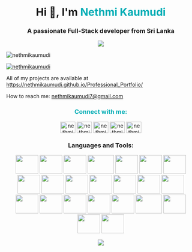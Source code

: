 <h1 align="center">Hi 👋, I'm <span  style="color: #00ADB5;">Nethmi Kaumudi</span> </h1>
 <h3 align="center">A passionate Full-Stack developer from Sri Lanka</h3>
 <div align="center">
   <img  src="https://cdn.dribbble.com/users/17707/screenshots/2413754/rrr.gif">

 </div>

<p align="left"> <img src="https://komarev.com/ghpvc/?username=nethmikaumudi&label=Profile%20views&color=0e75b6&style=flat" alt="nethmikaumudi" /> </p>
<p align="left"> <a href="https://github.com/ryo-ma/github-profile-trophy"><img
                src="https://github-profile-trophy.vercel.app/?username=nethmikaumudi" alt="nethmikaumudi" /></a> </p>

 <p align="left">All of my projects are available at
    <a href="https://nethmikaumudi.github.io/Professional_Portfolio/">https://nethmikaumudi.github.io/Professional_Portfolio/</a>
    </p>

<p align="left">How to reach me: <a href="mailto:nethmikaumudi7@gmail.com">nethmikaumudi7@gmail.com</a></p>

<h3 align="center" style="color:#00ADB5; margingtop:20px;" >Connect with me:</h3>
  <p align="center">
   <a href="https://linkedin.com/in/nethmikaumudi" target="blank"><img align="center"
                src="https://raw.githubusercontent.com/rahuldkjain/github-profile-readme-generator/master/src/images/icons/Social/linked-in-alt.svg"
                alt="nethmikaumudi" height="30" width="40" /></a>
   <a href="https://stackoverflow.com/users/nethmikaumudi" target="blank"><img align="center" src="https://raw.githubusercontent.com/rahuldkjain/github-profile-readme-generator/master/src/images/icons/Social/stack-overflow.svg" alt="nethmikaumudi" height="30" width="40" /></a>
<a href="https://instagram.com/nethmikaumudi" target="blank"><img align="center" src="https://raw.githubusercontent.com/rahuldkjain/github-profile-readme-generator/master/src/images/icons/Social/instagram.svg" alt="nethmikaumudi" height="30" width="40" /></a>
<a href="https://www.hackerrank.com/nethmikaumudi" target="blank"><img align="center" src="https://raw.githubusercontent.com/rahuldkjain/github-profile-readme-generator/master/src/images/icons/Social/hackerrank.svg" alt="nethmikaumudi" height="30" width="40" /></a>
<a href="https://www.leetcode.com/nethmikaumudi" target="blank"><img align="center" src="https://raw.githubusercontent.com/rahuldkjain/github-profile-readme-generator/master/src/images/icons/Social/leet-code.svg" alt="nethmikaumudi" height="30" width="40" /></a>
        <!-- Add other social media links here -->
    </p>
 <h3 align="center">Languages and Tools:</h3>
   <p align="center">
    <img src="https://logos-world.net/wp-content/uploads/2022/07/Java-Logo.png" height="50" width="60" >
    <img src="https://d1.awsstatic.com/asset-repository/products/amazon-rds/1024px-MySQL.ff87215b43fd7292af172e2a5d9b844217262571.png" height="50" width="60" style="margingleft:5px;" >
    <img src="https://avatars.githubusercontent.com/u/1609975?s=280&v=4" height="50" width="60"style="margingleft:5px;" >
    <img src="https://upload.wikimedia.org/wikipedia/en/c/cc/JavaFX_Logo.png" height="50" width="70"style="margingleft:5px;" >

   <img src="https://cdn-icons-png.flaticon.com/512/732/732212.png" height="50" width="60" style="margingleft:5px;" >

   <img src="https://upload.wikimedia.org/wikipedia/commons/thumb/6/62/CSS3_logo.svg/800px-CSS3_logo.svg.png" height="50" width="60" style="margingleft:5px;" >

   <img src="https://cdn-icons-png.flaticon.com/512/5968/5968292.png" height="50" width="60" >

   <img src="https://github.com/twbs.png" height="50" width="60" >

   <img src="https://img-c.udemycdn.com/course/750x422/3567325_01ea.jpg" height="50" width="60" >

   <img src="https://encrypted-tbn0.gstatic.com/images?q=tbn:ANd9GcSnXeSIxwmypqbygvJQEQJdTyH5yUPJ_Cx3Gg&usqp=CAU" height="50" width="60" >

   <img src="https://encrypted-tbn0.gstatic.com/images?q=tbn:ANd9GcTHrf853NWrpSgxZRAb49QrsAjAQF2C4UHz7fjBDYq8_iknKN8QzYkucMIUZpDLP0NsnHw&usqp=CAU" height="50" width="60" >

   <img src="https://uxwing.com/wp-content/themes/uxwing/download/brands-and-social-media/postman-icon.png" height="50" width="60" >
    <img src="https://encrypted-tbn0.gstatic.com/images?q=tbn:ANd9GcQalKFwVDd0H7Xx8HaqWBbUmDRdrgxUoicGBZC0eIzTsww7Sev-ySXJ3in9Udv2R9CR3lo&usqp=CAU" height="50" width="60" >
    <img src="https://static-00.iconduck.com/assets.00/android-studio-icon-486x512-zp9um7zl.png" height="50" width="60" >
    <img src="https://cdn1.iconfinder.com/data/icons/programing-development-8/24/react_logo-512.png" height="50" width="60" >
    <img src="https://i1.wp.com/blog.alexdevero.com/wp-content/uploads/2018/12/react-native-expo-how-to-build-your-first-mobile-app.jpg?fit=1024%2C635&ssl=1" height="50" width="60" >
    <img src="https://static-00.iconduck.com/assets.00/spring-icon-128x128-6j39mt7l.png" height="50" width="60" >
  <img src="https://assets-global.website-files.com/6377ac1a39ff1e65214224e5/64c96b0d2785e6db2d22a4c4_spring-boot.png" height="50" width="60" >
    <img src="https://upload.wikimedia.org/wikipedia/commons/thumb/9/93/MongoDB_Logo.svg/2560px-MongoDB_Logo.svg.png" height="50" width="60" >
    <img src="https://www.svgrepo.com/show/376318/flutter.svg" height="50" width="70" >
    <img src="https://encrypted-tbn0.gstatic.com/images?q=tbn:ANd9GcRVaIKavH0hnbXWmsmJMSU8BX6rfTZim7Pr2oxsGik4wLAygYeGHXsgYpi-wi588v6x8Ko&usqp=CAU" height="50" width="60" >
     <img src="https://www.svgrepo.com/show/374144/typescript.svg" height="50" width="60" >
          <img src="https://ajeetchaulagain.com/static/7cb4af597964b0911fe71cb2f8148d64/87351/express-js.png" height="50" width="60" >

     


</p>
 <div align="center">
   <img  src="https://github.com/NethmiKaumudi/NethmiKaumudi/assets/118107008/1b237f14-94de-41fc-b94e-d7e025f20581">

 </div>


